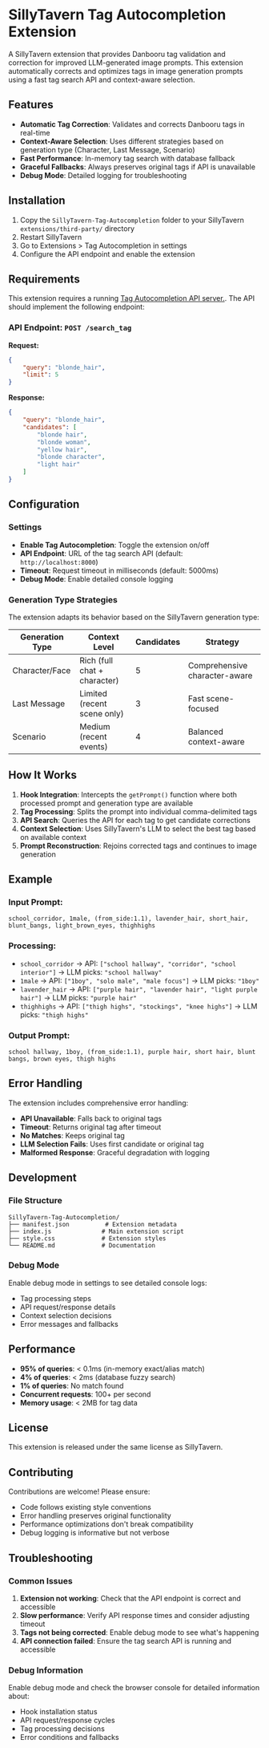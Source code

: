# SillyTavern Tag Autocompletion Extension

A SillyTavern extension that provides Danbooru tag validation and correction for improved LLM-generated image prompts. This extension automatically corrects and optimizes tags in image generation prompts using a fast tag search API and context-aware selection.

## Features

- **Automatic Tag Correction**: Validates and corrects Danbooru tags in real-time
- **Context-Aware Selection**: Uses different strategies based on generation type (Character, Last Message, Scenario)
- **Fast Performance**: In-memory tag search with database fallback
- **Graceful Fallbacks**: Always preserves original tags if API is unavailable
- **Debug Mode**: Detailed logging for troubleshooting

## Installation

1. Copy the `SillyTavern-Tag-Autocompletion` folder to your SillyTavern `extensions/third-party/` directory
2. Restart SillyTavern
3. Go to Extensions > Tag Autocompletion in settings
4. Configure the API endpoint and enable the extension

## Requirements

This extension requires a running [Tag Autocompletion API server.](https://github.com/coffeegrind123/tag-autocompletion-api). The API should implement the following endpoint:

### API Endpoint: `POST /search_tag`

**Request:**
```json
{
    "query": "blonde_hair",
    "limit": 5
}
```

**Response:**
```json
{
    "query": "blonde_hair",
    "candidates": [
        "blonde hair",
        "blonde woman", 
        "yellow hair",
        "blonde character",
        "light hair"
    ]
}
```

## Configuration

### Settings

- **Enable Tag Autocompletion**: Toggle the extension on/off
- **API Endpoint**: URL of the tag search API (default: `http://localhost:8000`)
- **Timeout**: Request timeout in milliseconds (default: 5000ms)
- **Debug Mode**: Enable detailed console logging

### Generation Type Strategies

The extension adapts its behavior based on the SillyTavern generation type:

| Generation Type | Context Level | Candidates | Strategy |
|----------------|---------------|------------|----------|
| Character/Face | Rich (full chat + character) | 5 | Comprehensive character-aware |
| Last Message | Limited (recent scene only) | 3 | Fast scene-focused |
| Scenario | Medium (recent events) | 4 | Balanced context-aware |

## How It Works

1. **Hook Integration**: Intercepts the `getPrompt()` function where both processed prompt and generation type are available
2. **Tag Processing**: Splits the prompt into individual comma-delimited tags
3. **API Search**: Queries the API for each tag to get candidate corrections
4. **Context Selection**: Uses SillyTavern's LLM to select the best tag based on available context
5. **Prompt Reconstruction**: Rejoins corrected tags and continues to image generation

## Example

### Input Prompt:
```
school_corridor, 1male, (from_side:1.1), lavender_hair, short_hair, blunt_bangs, light_brown_eyes, thighhighs
```

### Processing:
- `school_corridor` → API: `["school hallway", "corridor", "school interior"]` → LLM picks: `"school hallway"`
- `1male` → API: `["1boy", "solo male", "male focus"]` → LLM picks: `"1boy"`
- `lavender_hair` → API: `["purple hair", "lavender hair", "light purple hair"]` → LLM picks: `"purple hair"`
- `thighhighs` → API: `["thigh highs", "stockings", "knee highs"]` → LLM picks: `"thigh highs"`

### Output Prompt:
```
school hallway, 1boy, (from_side:1.1), purple hair, short hair, blunt bangs, brown eyes, thigh highs
```

## Error Handling

The extension includes comprehensive error handling:

- **API Unavailable**: Falls back to original tags
- **Timeout**: Returns original tag after timeout
- **No Matches**: Keeps original tag
- **LLM Selection Fails**: Uses first candidate or original tag
- **Malformed Response**: Graceful degradation with logging

## Development

### File Structure
```
SillyTavern-Tag-Autocompletion/
├── manifest.json          # Extension metadata
├── index.js              # Main extension script
├── style.css             # Extension styles
└── README.md             # Documentation
```

### Debug Mode

Enable debug mode in settings to see detailed console logs:
- Tag processing steps
- API request/response details
- Context selection decisions
- Error messages and fallbacks

## Performance

- **95% of queries**: < 0.1ms (in-memory exact/alias match)
- **4% of queries**: < 2ms (database fuzzy search)
- **1% of queries**: No match found
- **Concurrent requests**: 100+ per second
- **Memory usage**: < 2MB for tag data

## License

This extension is released under the same license as SillyTavern.

## Contributing

Contributions are welcome! Please ensure:
- Code follows existing style conventions
- Error handling preserves original functionality
- Performance optimizations don't break compatibility
- Debug logging is informative but not verbose

## Troubleshooting

### Common Issues

1. **Extension not working**: Check that the API endpoint is correct and accessible
2. **Slow performance**: Verify API response times and consider adjusting timeout
3. **Tags not being corrected**: Enable debug mode to see what's happening
4. **API connection failed**: Ensure the tag search API is running and accessible

### Debug Information

Enable debug mode and check the browser console for detailed information about:
- Hook installation status
- API request/response cycles
- Tag processing decisions
- Error conditions and fallbacks
